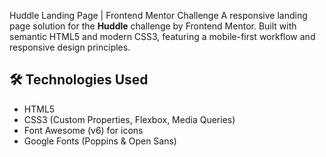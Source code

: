  Huddle Landing Page | Frontend Mentor Challenge
 A responsive landing page solution for the **Huddle** challenge by Frontend Mentor. Built with semantic HTML5 and modern CSS3, featuring a mobile-first workflow and responsive design principles.
## 🛠 Technologies Used

- HTML5
- CSS3 (Custom Properties, Flexbox, Media Queries)
- Font Awesome (v6) for icons
- Google Fonts (Poppins & Open Sans)

